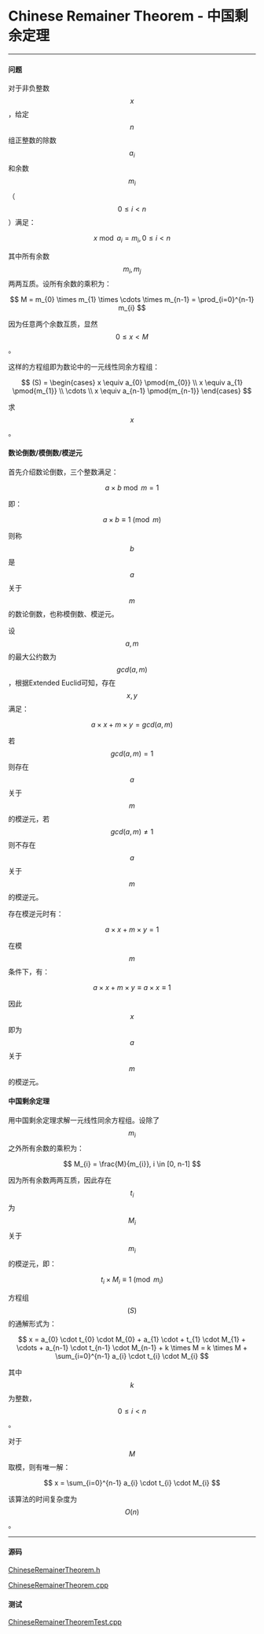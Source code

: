 <script type="text/javascript" src="https://cdnjs.cloudflare.com/ajax/libs/mathjax/2.7.1/MathJax.js?config=TeX-AMS-MML_HTMLorMML"></script>

# Chinese Remainer Theorem - 中国剩余定理

--------

#### 问题

对于非负整数$$ x $$，给定$$ n $$组正整数的除数$$ a_{i} $$和余数$$ m_{i} $$（$$ 0 \leq i \lt n $$）满足：

$$
x \bmod a_{i} = m_{i}, 0 \leq i \lt n
$$

其中所有余数$$ m_{i}, m_{j} $$两两互质。设所有余数的乘积为：

$$
M = m_{0} \times m_{1} \times \cdots \times m_{n-1} = \prod_{i=0}^{n-1} m_{i}
$$

因为任意两个余数互质，显然$$ 0 \leq x \lt M $$。

这样的方程组即为数论中的一元线性同余方程组：

$$
(S) = 
\begin{cases}
x \equiv a_{0} \pmod{m_{0}}     \\
x \equiv a_{1} \pmod{m_{1}}     \\
\cdots                          \\
x \equiv a_{n-1} \pmod{m_{n-1}}
\end{cases}
$$

求$$ x $$。

#### 数论倒数/模倒数/模逆元

首先介绍数论倒数，三个整数满足：

$$
a \times b \bmod m = 1
$$

即：

$$
a \times b \equiv 1 \pmod{m}
$$

则称$$ b $$是$$ a $$关于$$ m $$的数论倒数，也称模倒数、模逆元。

设$$ a, m $$的最大公约数为$$ gcd(a, m) $$，根据Extended Euclid可知，存在$$ x, y $$满足：

$$
a \times x + m \times y = gcd(a, m)
$$

若$$ gcd(a, m) = 1 $$则存在$$ a $$关于$$ m $$的模逆元，若$$ gcd(a, m) \neq 1 $$则不存在$$ a $$关于$$ m $$的模逆元。

存在模逆元时有：

$$
a \times x + m \times y = 1
$$

在模$$ m $$条件下，有：

$$
a \times x + m \times y \equiv a \times x \equiv 1
$$

因此$$ x $$即为$$ a $$关于$$ m $$的模逆元。

#### 中国剩余定理

用中国剩余定理求解一元线性同余方程组。设除了$$ m_{i} $$之外所有余数的乘积为：

$$
M_{i} = \frac{M}{m_{i}}, i \in [0, n-1]
$$

因为所有余数两两互质，因此存在$$ t_{i} $$为$$ M_{i} $$关于$$ m_{i} $$的模逆元，即：

$$
t_{i} \times M_{i} \equiv 1 \pmod{m_{i}}
$$

方程组$$ (S) $$的通解形式为：

$$
x = a_{0} \cdot t_{0} \cdot M_{0} + a_{1} \cdot + t_{1} \cdot M_{1} + \cdots + a_{n-1} \cdot t_{n-1} \cdot M_{n-1} + k \times M = k \times M + \sum_{i=0}^{n-1} a_{i} \cdot t_{i} \cdot M_{i}
$$

其中$$ k $$为整数，$$ 0 \leq i \lt n $$。

对于$$ M $$取模，则有唯一解：

$$
x = \sum_{i=0}^{n-1} a_{i} \cdot t_{i} \cdot M_{i}
$$

该算法的时间复杂度为$$ O(n) $$。

--------

#### 源码

[ChineseRemainerTheorem.h](https://github.com/linrongbin16/Way-to-Algorithm/blob/master/src/NumberTheory/ChineseRemainerTheorem.h)

[ChineseRemainerTheorem.cpp](https://github.com/linrongbin16/Way-to-Algorithm/blob/master/src/NumberTheory/ChineseRemainerTheorem.cpp)

#### 测试

[ChineseRemainerTheoremTest.cpp](https://github.com/linrongbin16/Way-to-Algorithm/blob/master/src/NumberTheory/ChineseRemainerTheoremTest.cpp)
